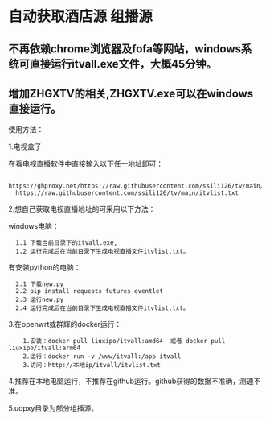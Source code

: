 # 自动获取酒店源  组播源 #
## 不再依赖chrome浏览器及fofa等网站，windows系统可直接运行itvall.exe文件，大概45分钟。 ##
## 增加ZHGXTV的相关,ZHGXTV.exe可以在windows直接运行。 ##

使用方法：

1.电视盒子

  在看电视直播软件中直接输入以下任一地址即可：
  
      https://ghproxy.net/https://raw.githubusercontent.com/ssili126/tv/main/itvlist.txt
      https://raw.githubusercontent.com/ssili126/tv/main/itvlist.txt
  
2.想自己获取电视直播地址的可采用以下方法：

  windows电脑：
  
      1.1 下载当前目录下的itvall.exe,
      1.2 运行完成后在当前目录下生成电视直播文件itvlist.txt。
  
  有安装python的电脑：
  
      2.1 下载new.py
      2.2 pip install requests futures eventlet
      2.3 运行new.py
      2.4 运行完成后在当前目录下生成电视直播文件itvlist.txt。

3.在openwrt或群辉的docker运行：

        1.安装：docker pull liuxipo/itvall:amd64  或者 docker pull liuxipo/itvall:arm64
        2.运行：docker run -v /www/itvall:/app itvall
        3.访问：http://本地ip/itvall/itvlist.txt
  
4.推荐在本地电脑运行，不推荐在github运行。github获得的数据不准确，测速不准。

5.udpxy目录为部分组播源。

